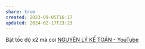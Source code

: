 ```yaml
---
share: true
created: 2023-09-05T16:17
updated: 2024-02-17T23:23
---
```


Bật tốc độ x2 mà coi
[NGUYÊN LÝ KẾ TOÁN - YouTube](https://www.youtube.com/playlist?list=PL_-45OdYyPILsLksRzmOLUMSeBSUwkAdY)
